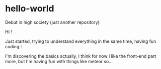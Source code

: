 # hello-world
Debut in high society (just another repository)

Hi !

Just started, trying to understand everything in the same time, having fun coding !

I'm discovering the basics actually, I think for now I like the front-end part more, but I'm having fun with things like meteor so...
